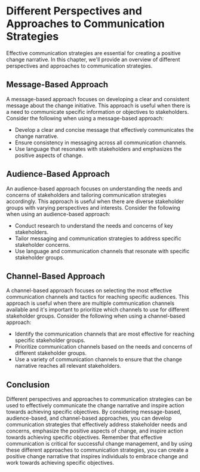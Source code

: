 Different Perspectives and Approaches to Communication Strategies
==================================================================================================================

Effective communication strategies are essential for creating a positive change narrative. In this chapter, we'll provide an overview of different perspectives and approaches to communication strategies.

Message-Based Approach
----------------------

A message-based approach focuses on developing a clear and consistent message about the change initiative. This approach is useful when there is a need to communicate specific information or objectives to stakeholders. Consider the following when using a message-based approach:

* Develop a clear and concise message that effectively communicates the change narrative.
* Ensure consistency in messaging across all communication channels.
* Use language that resonates with stakeholders and emphasizes the positive aspects of change.

Audience-Based Approach
-----------------------

An audience-based approach focuses on understanding the needs and concerns of stakeholders and tailoring communication strategies accordingly. This approach is useful when there are diverse stakeholder groups with varying perspectives and interests. Consider the following when using an audience-based approach:

* Conduct research to understand the needs and concerns of key stakeholders.
* Tailor messaging and communication strategies to address specific stakeholder concerns.
* Use language and communication channels that resonate with specific stakeholder groups.

Channel-Based Approach
----------------------

A channel-based approach focuses on selecting the most effective communication channels and tactics for reaching specific audiences. This approach is useful when there are multiple communication channels available and it's important to prioritize which channels to use for different stakeholder groups. Consider the following when using a channel-based approach:

* Identify the communication channels that are most effective for reaching specific stakeholder groups.
* Prioritize communication channels based on the needs and concerns of different stakeholder groups.
* Use a variety of communication channels to ensure that the change narrative reaches all relevant stakeholders.

Conclusion
----------

Different perspectives and approaches to communication strategies can be used to effectively communicate the change narrative and inspire action towards achieving specific objectives. By considering message-based, audience-based, and channel-based approaches, you can develop communication strategies that effectively address stakeholder needs and concerns, emphasize the positive aspects of change, and inspire action towards achieving specific objectives. Remember that effective communication is critical for successful change management, and by using these different approaches to communication strategies, you can create a positive change narrative that inspires individuals to embrace change and work towards achieving specific objectives.
